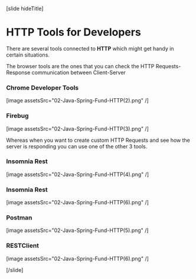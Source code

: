 [slide hideTitle]

# HTTP Tools for Developers

There are several tools connected to **HTTP** which might get handy in certain situations.

The browser tools are the ones that you can check the HTTP Requests-Response communication between Client-Server

### Chrome Developer Tools
[image assetsSrc="02-Java-Spring-Fund-HTTP(2).png" /]


### Firebug
[image assetsSrc="02-Java-Spring-Fund-HTTP(3).png" /]

Whereas when you want to create custom HTTP Requests and see how the server is responding you can use one of the other 3 tools.

### Insomnia Rest
[image assetsSrc="02-Java-Spring-Fund-HTTP(4).png" /]

### Insomnia Rest
[image assetsSrc="02-Java-Spring-Fund-HTTP(6).png" /]

### Postman
[image assetsSrc="02-Java-Spring-Fund-HTTP(5).png" /]

### RESTClient
[image assetsSrc="02-Java-Spring-Fund-HTTP(6).png" /]


[/slide]